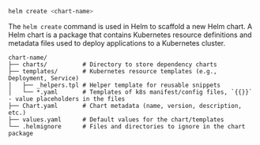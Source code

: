 ```bash
helm create <chart-name>
```

The `helm create` command is used in Helm to scaffold a new Helm chart. A Helm chart is a package that contains Kubernetes resource definitions and metadata files used to deploy applications to a Kubernetes cluster.

```
chart-name/
├── charts/          # Directory to store dependency charts
├── templates/       # Kubernetes resource templates (e.g., Deployment, Service)
│   ├── _helpers.tpl # Helper template for reusable snippets
│   └── *.yaml       # Templates of k8s manifest/config files, `{{}}` - value placeholders in the files
├── Chart.yaml       # Chart metadata (name, version, description, etc.)
├── values.yaml      # Default values for the chart/templates
└── .helmignore      # Files and directories to ignore in the chart package
```
